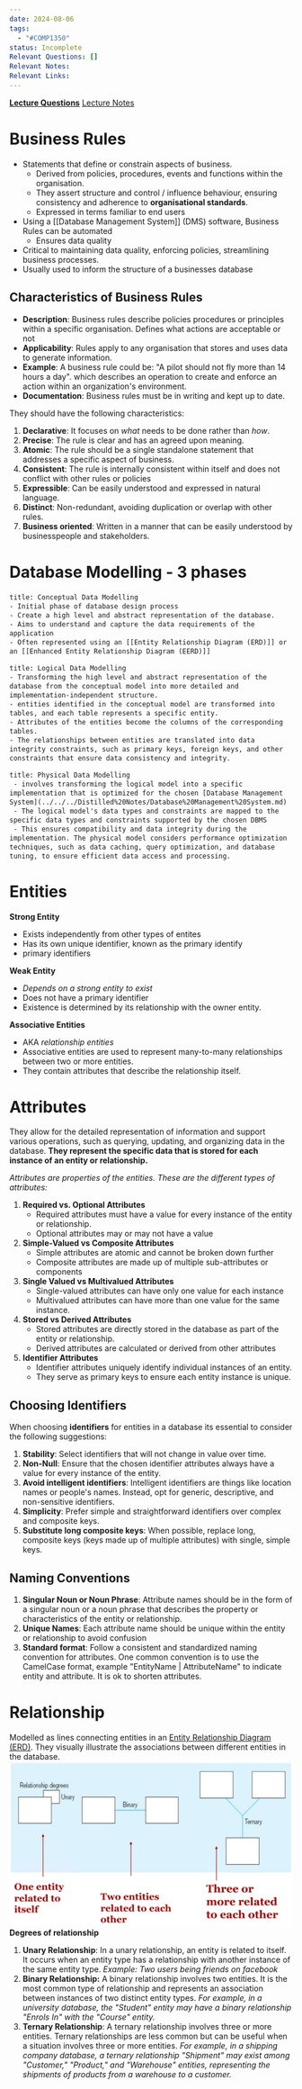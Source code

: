 ```yaml
---
date: 2024-08-06
tags:
  - "#COMP1350"
status: Incomplete
Relevant Questions: []
Relevant Notes: 
Relevant Links:
---
```

**[Lecture Questions](Attachments/Week%202_inClassPrintout(1).docx)**
[Lecture Notes](Attachments/Week%202%20(ER%20Diagrams).pdf)

# Business Rules
- Statements that define or constrain aspects of business.
	- Derived from policies, procedures, events and functions within the organisation.
	- They assert structure and control / influence behaviour, ensuring consistency and adherence to **organisational standards**.
	- Expressed in terms familiar to end users
- Using a [[Database Management System]] (DMS) software, Business Rules can be automated
	- Ensures data quality
- Critical to maintaining data quality, enforcing policies, streamlining business processes.
- Usually used to inform the structure of a businesses database
## Characteristics of Business Rules
 - **Description**: Business rules describe policies procedures or principles within a specific organisation. Defines what actions are acceptable or not
- **Applicability**: Rules apply to any organisation that stores and uses data to generate information.
- **Example**: A business rule could be: "A pilot should not fly more than 14 hours a day". which describes an operation to create and enforce an action within an organization's environment.
- **Documentation**: Business rules must be in writing and kept up to date.


They should have the following characteristics:

1. **Declarative**: It focuses on *what* needs to be done rather than *how*.
2. **Precise**: The rule is clear and has an agreed upon meaning.
3. **Atomic**: The rule should be a single standalone statement that addresses a specific aspect of business.
4. **Consistent**: The rule is internally consistent within itself and does not conflict with other rules or policies
5. **Expressible**: Can be easily understood and expressed in natural language.
6. **Distinct**: Non-redundant, avoiding duplication or overlap with other rules.
7. **Business oriented**: Written in a manner that can be easily understood by businesspeople and stakeholders.



# Database Modelling - 3 phases

```ad-note
title: Conceptual Data Modelling
- Initial phase of database design process
- Create a high level and abstract representation of the database. 
- Aims to understand and capture the data requirements of the application
- Often represented using an [[Entity Relationship Diagram (ERD)]] or an [[Enhanced Entity Relationship Diagram (EERD)]] 
```

```ad-important
title: Logical Data Modelling
- Transforming the high level and abstract representation of the database from the conceptual model into more detailed and implementation-independent structure.
- entities identified in the conceptual model are transformed into tables, and each table represents a specific entity.
- Attributes of the entities become the columns of the corresponding tables.
- The relationships between entities are translated into data integrity constraints, such as primary keys, foreign keys, and other constraints that ensure data consistency and integrity.

```

```ad-error
title: Physical Data Modelling
 - involves transforming the logical model into a specific implementation that is optimized for the chosen [Database Management System](../../../Distilled%20Notes/Database%20Management%20System.md)
 - The logical model's data types and constraints are mapped to the specific data types and constraints supported by the chosen DBMS
 - This ensures compatibility and data integrity during the implementation. The physical model considers performance optimization techniques, such as data caching, query optimization, and database tuning, to ensure efficient data access and processing.

```


# Entities

**Strong Entity**
- Exists independently from other types of entites
- Has its own unique identifier, known as the primary identify
- primary identifiers

**Weak Entity**
- *Depends on a strong entity to exist*
- Does not have a primary identifier
- Existence is determined by its relationship with the owner entity.

**Associative Entities**
- AKA *relationship entities*
- Associative entities are used to represent many-to-many relationships between two or more entities.
- They contain attributes that describe the relationship itself.

# Attributes
They allow for the detailed representation of information and support various operations, such as querying, updating, and organizing data in the database.
**They represent the specific data that is stored for each instance of an entity or relationship.**

*Attributes are properties of the entities. These are the different types of attributes:*

1. **Required vs. Optional Attributes**
	- Required attributes must have a value for every instance of the entity or relationship.
	- Optional attributes may or may not have a value
2. **Simple-Valued vs Composite Attributes**
	- Simple attributes are atomic and cannot be broken down further
	- Composite attributes are made up of multiple sub-attributes or components
3. **Single Valued vs Multivalued Attributes**
	- Single-valued attributes can have only one value for each instance
	- Multivalued attributes can have more than one value for the same instance.
4. **Stored vs Derived Attributes**
	- Stored attributes are directly stored in the database as part of the entity or relationship.
	- Derived attributes are calculated or derived from other attributes
5. **Identifier Attributes**
	- Identifier attributes uniquely identify individual instances of an entity.
	- They serve as primary keys to ensure each entity instance is unique.


## Choosing Identifiers
When choosing **identifiers** for entities in a database its essential to consider the following suggestions:
1. **Stability**: Select identifiers that will not change in value over time.
2. **Non-Null**: Ensure that the chosen identifier attributes always have a value for every instance of the entity.
3. **Avoid intelligent identifiers**: Intelligent identifiers are things like location names or people's names. Instead, opt for generic, descriptive, and non-sensitive identifiers.
4. **Simplicity**: Prefer simple and straightforward identifiers over complex and composite keys.
5. **Substitute long composite keys**: When possible, replace long, composite keys (keys made up of multiple attributes) with single, simple keys.

## Naming Conventions
1. **Singular Noun or Noun Phrase**: Attribute names should be in the form of a singular noun or a noun phrase that describes the property or characteristics of the entity or relationship.
2. **Unique Names**: Each attribute name should be unique within the entity or relationship to avoid confusion
3. **Standard format**: Follow a consistent and standardized naming convention for attributes. One common convention is to use the CamelCase format, example "EntityName | AttributeName" to indicate entity and attribute. It is ok to shorten attributes.

# Relationship
Modelled as lines connecting entities in an [Entity Relationship Diagram (ERD)](../../../Distilled%20Notes/Entity%20Relationship%20Diagram%20(ERD).md). They visually illustrate the associations between different entities in the database.
![900](Attachments/image%20(1).png)
**Degrees of relationship**
1. **Unary Relationship**: In a unary relationship, an entity is related to itself. It occurs when an entity type has a relationship with another instance of the same entity type. *Example: Two users being friends on facebook*
2. **Binary Relationship:** A binary relationship involves two entities. It is the most common type of relationship and represents an association between instances of two distinct entity types. *For example, in a university database, the "Student" entity may have a binary relationship "Enrols In" with the "Course" entity.*
3. **Ternary Relationship**: A ternary relationship involves three or more entities. Ternary relationships are less common but can be useful when a situation involves three or more entities. *For example, in a shipping company database, a ternary relationship "Shipment" may exist among "Customer," "Product," and "Warehouse" entities, representing the shipments of products from a warehouse to a customer.*